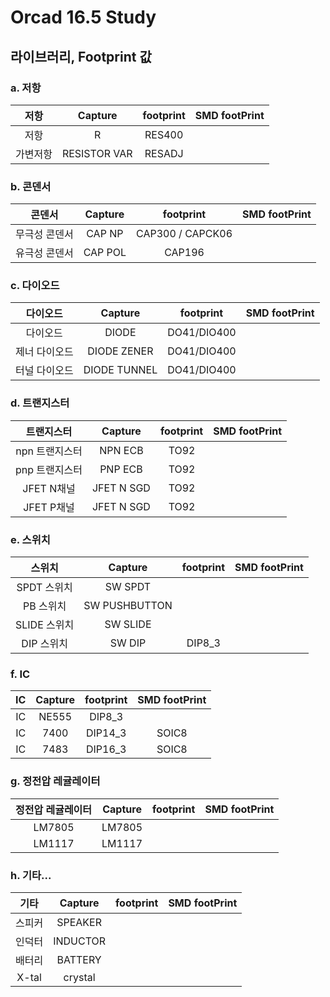 # Orcad 16.5 Study

## 라이브러리, Footprint 값 
### a. 저항
|저항|Capture|footprint|SMD footPrint|
|:----:|:----:|:----:|:----:|
|저항|R|RES400||
|가변저항|RESISTOR VAR|RESADJ|

### b. 콘덴서
|콘덴서|Capture|footprint|SMD footPrint|
|:----:|:----:|:----:|:----:|
|무극성 콘덴서|CAP NP|CAP300 / CAPCK06|
|유극성 콘덴서|CAP POL|CAP196|

### c. 다이오드
|다이오드|Capture|footprint|SMD footPrint|
|:----:|:----:|:----:|:----:|
|다이오드|DIODE|DO41/DIO400|
|제너 다이오드|DIODE ZENER|DO41/DIO400|
|터널 다이오드|DIODE TUNNEL|DO41/DIO400|

### d. 트랜지스터
|트랜지스터|Capture|footprint|SMD footPrint|
|:----:|:----:|:----:|:----:|
|npn 트랜지스터|NPN ECB|TO92|
|pnp 트랜지스터|PNP ECB|TO92|
|JFET N채널|JFET N SGD|TO92|
|JFET P채널|JFET N SGD|TO92|

### e. 스위치
|스위치|Capture|footprint|SMD footPrint|
|:----:|:----:|:----:|:----:|
|SPDT 스위치|SW SPDT||
|PB 스위치|SW PUSHBUTTON||
|SLIDE 스위치|SW SLIDE||
|DIP 스위치|SW DIP|DIP8_3|

### f. IC 
|IC|Capture|footprint|SMD footPrint|
|:----:|:----:|:----:|:----:|
|IC|NE555|DIP8_3|
|IC|7400|DIP14_3|SOIC8|
|IC|7483|DIP16_3|SOIC8|

### g. 정전압 레귤레이터
|정전압 레귤레이터|Capture|footprint|SMD footPrint|
|:----:|:----:|:----:|:----:|
|LM7805|LM7805||
|LM1117|LM1117||

### h. 기타...
|기타|Capture|footprint|SMD footPrint|
|:----:|:----:|:----:|:----:|
|스피커|SPEAKER||
|인덕터|INDUCTOR||
|배터리|BATTERY|
|X-tal|crystal||